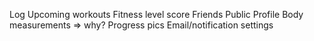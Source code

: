 Log
Upcoming workouts
Fitness level score
Friends
Public Profile
Body measurements => why?
Progress pics
Email/notification settings
